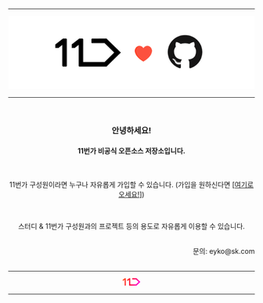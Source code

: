 <hr/>
<p align="center">
  <img src="https://github.com/11st-corp/.github/blob/main/profile/img/banner.png?raw=true" style="border:1px; solid #eaeaea;" width=""/>
</p>
<hr/>
<br />

<div align="center">
<h3> 안녕하세요! </h3>
<h4> 11번가 비공식 오픈소스 저장소입니다. </h4>

<br />

11번가 구성원이라면 누구나 자유롭게 가입할 수 있습니다. (가입을 원하신다면 <a href="https://github.com/11st-corp/.github/issues/1"> [여기로 오세요!]</a>)

<br />

스터디 & 11번가 구성원과의 프로젝트 등의 용도로 자유롭게 이용할 수 있습니다.
</div>

<br />
<div align="right">
문의: eyko@sk.com
</div>
<br />
<hr />
<p align="center">
    <img width="7%" alt="" src="https://raw.githubusercontent.com/11st-corp/.github/main/profile/img/11st_logo.png?raw=true">
</p>
<hr />
